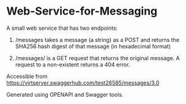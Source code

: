 # Web-Service-for-Messaging

A small web service that has two endpoints:

1. /messages takes a message (a string) as a POST and returns the SHA256 hash digest of that
message (in hexadecimal format)

2. /messages/<hash> is a GET request that returns the original message. A request to a non-existent
<hash> returns a 404 error.
  
Accessible from https://virtserver.swaggerhub.com/test26585/messages/3.0
  
  
  Generated using OPENAPI and Swagger tools.
